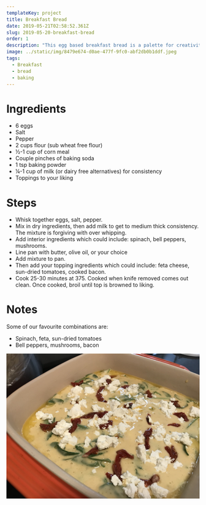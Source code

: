 ```yaml
---
templateKey: project
title: Breakfast Bread
date: 2019-05-21T02:58:52.361Z
slug: 2019-05-20-breakfast-bread
order: 1
description: "This egg based breakfast bread is a palette for creativity. "
image: ../static/img/8479e674-d0ae-477f-9fc0-abf2db0b1ddf.jpeg
tags:
  - Breakfast
  - bread
  - baking
---
```


# Ingredients

- 6 eggs
- Salt
- Pepper
- 2 cups flour (sub wheat free flour)
- ½-1 cup of corn meal
- Couple pinches of baking soda
- 1 tsp baking powder
- ¼-1 cup of milk (or dairy free alternatives) for consistency
- Toppings to your liking

# Steps

- Whisk together eggs, salt, pepper.
- Mix in dry ingredients, then add milk to get to medium thick consistency. The mixture is forgiving with over whipping.
- Add interior ingredients which could include: spinach, bell peppers, mushrooms.
- Line pan with butter, olive oil, or your choice
- Add mixture to pan.
- Then add your topping ingredients which could include: feta cheese, sun-dried tomatoes, cooked bacon.
- Cook 25-30 minutes at 375. Cooked when knife removed comes out clean. Once cooked, broil until top is browned to liking.

# Notes

Some of our favourite combinations are:

- Spinach, feta, sun-dried tomatoes
- Bell peppers, mushrooms, bacon

![Making breakfast bread](/img/0f52173f-bfe1-4536-82e1-5dc256788d96.jpeg)
